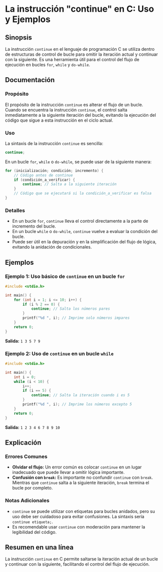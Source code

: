 <!--
Meta Description: # La instrucción "continue" en C: Uso y Ejemplos ## Sinopsis La instrucción `continue` en el lenguaje de programación C se utiliza dentro de estructur...
Meta Keywords: continue, bucle, del, while, instrucción
-->

# La instrucción "continue" en C: Uso y Ejemplos

## Sinopsis
La instrucción `continue` en el lenguaje de programación C se utiliza dentro de estructuras de control de bucle para omitir la iteración actual y continuar con la siguiente. Es una herramienta útil para el control del flujo de ejecución en bucles `for`, `while` y `do-while`.

## Documentación
### Propósito
El propósito de la instrucción `continue` es alterar el flujo de un bucle. Cuando se encuentra la instrucción `continue`, el control salta inmediatamente a la siguiente iteración del bucle, evitando la ejecución del código que sigue a esta instrucción en el ciclo actual.

### Uso
La sintaxis de la instrucción `continue` es sencilla:

```c
continue;
```

En un bucle `for`, `while` o `do-while`, se puede usar de la siguiente manera:

```c
for (inicialización; condición; incremento) {
    // Código antes de continue
    if (condición_a_verificar) {
        continue; // Salta a la siguiente iteración
    }
    // Código que se ejecutará si la condición_a_verificar es falsa
}
```

### Detalles
- En un bucle `for`, `continue` lleva el control directamente a la parte de incremento del bucle.
- En un bucle `while` o `do-while`, `continue` vuelve a evaluar la condición del bucle.
- Puede ser útil en la depuración y en la simplificación del flujo de lógica, evitando la anidación de condicionales.

## Ejemplos
### Ejemplo 1: Uso básico de `continue` en un bucle `for`
```c
#include <stdio.h>

int main() {
    for (int i = 1; i <= 10; i++) {
        if (i % 2 == 0) {
            continue; // Salta los números pares
        }
        printf("%d ", i); // Imprime solo números impares
    }
    return 0;
}
```
**Salida:** `1 3 5 7 9 `

### Ejemplo 2: Uso de `continue` en un bucle `while`
```c
#include <stdio.h>

int main() {
    int i = 0;
    while (i < 10) {
        i++;
        if (i == 5) {
            continue; // Salta la iteración cuando i es 5
        }
        printf("%d ", i); // Imprime los números excepto 5
    }
    return 0;
}
```
**Salida:** `1 2 3 4 6 7 8 9 10 `

## Explicación
### Errores Comunes
- **Olvidar el flujo:** Un error común es colocar `continue` en un lugar inadecuado que puede llevar a omitir lógica importante.
- **Confusión con `break`:** Es importante no confundir `continue` con `break`. Mientras que `continue` salta a la siguiente iteración, `break` termina el bucle por completo.

### Notas Adicionales
- `continue` se puede utilizar con etiquetas para bucles anidados, pero su uso debe ser cuidadoso para evitar confusiones. La sintaxis sería `continue etiqueta;`.
- Es recomendable usar `continue` con moderación para mantener la legibilidad del código.

## Resumen en una línea
La instrucción `continue` en C permite saltarse la iteración actual de un bucle y continuar con la siguiente, facilitando el control del flujo de ejecución.